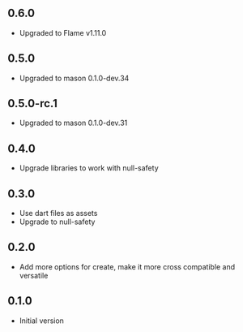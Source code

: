 ## 0.6.0

- Upgraded to Flame v1.11.0
 
## 0.5.0

- Upgraded to mason 0.1.0-dev.34

## 0.5.0-rc.1

- Upgraded to mason 0.1.0-dev.31

## 0.4.0

- Upgrade libraries to work with null-safety

## 0.3.0

- Use dart files as assets
- Upgrade to null-safety

## 0.2.0

- Add more options for create, make it more cross compatible and versatile

## 0.1.0

- Initial version
